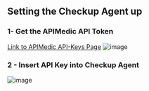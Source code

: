 ## Setting the Checkup Agent up


### 1- Get the APIMedic API Token 

[Link to APIMedic API-Keys Page](https://apimedic.com/apikeys) 
![image](https://github.com/ShubhamTiwary914/uAgents/assets/67773966/1f94cb07-b3ea-4a6f-9502-3620078db133)


### 2 - Insert API Key into Checkup Agent
![image](https://github.com/ShubhamTiwary914/uAgents/assets/67773966/3a20a6f3-fe3b-4415-9fdc-b1c9ca4ef9be)


